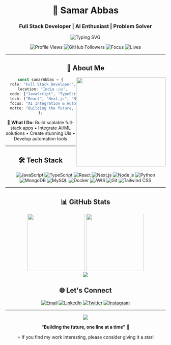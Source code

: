 <div align="center">
  
# 🚀 Samar Abbas
### Full Stack Developer | AI Enthusiast | Problem Solver

<img src="https://readme-typing-svg.demolab.com?font=Fira+Code&size=22&duration=3000&pause=1000&color=00D9FF&center=true&vCenter=true&width=600&lines=Hi+%F0%9F%91%8B%2C+I'm+Samar+Abbas;Full+Stack+Developer+%F0%9F%92%BB;Building+Amazing+Digital+Experiences+%E2%9C%A8;AI+%26+Automation+Enthusiast+%F0%9F%A4%96;Let's+Build+Something+Incredible!" alt="Typing SVG" />

<p align="center">
  <img src="https://komarev.com/ghpvc/?username=samar-abbas-786&label=Profile+Views&color=00d9ff&style=flat-square" alt="Profile Views" />
  <img src="https://img.shields.io/github/followers/samar-abbas-786?label=Followers&style=flat-square&color=00d9ff" alt="GitHub Followers" />
  <img src="https://img.shields.io/badge/Focus-Full%20Stack%20Development-00d9ff?style=flat-square" alt="Focus" />
  <img src="https://img.shields.io/badge/Lives-India-00d9ff?style=flat-square" alt="Lives" />
</p>

---

## 🌟 About Me

<img align="right" src="https://user-images.githubusercontent.com/74038190/229223263-cf2e4b07-2615-4f87-9c38-e37600f8381a.gif" width="280"/>

```typescript
const samarAbbas = {
  role: "Full Stack Developer",
  location: "India 🇮🇳",
  code: ["JavaScript", "TypeScript", "Python", "Java", "C++"],
  tech: ["React", "Next.js", "Node.js", "Express.js", "PostgreSQL", "MongoDB"],
  focus: "AI Integration & Automation",
  motto: "Building the future, one line at a time"
};
```

🚀 **What I Do:** Build scalable full-stack apps • Integrate AI/ML solutions • Create stunning UIs • Develop automation tools

---

## 🛠️ Tech Stack

<div align="center">

![JavaScript](https://img.shields.io/badge/JavaScript-F7DF1E?style=for-the-badge&logo=javascript&logoColor=black)
![TypeScript](https://img.shields.io/badge/TypeScript-007ACC?style=for-the-badge&logo=typescript&logoColor=white)
![React](https://img.shields.io/badge/React-20232A?style=for-the-badge&logo=react&logoColor=61DAFB)
![Next.js](https://img.shields.io/badge/Next.js-000000?style=for-the-badge&logo=nextdotjs&logoColor=white)
![Node.js](https://img.shields.io/badge/Node.js-43853D?style=for-the-badge&logo=node.js&logoColor=white)
![Python](https://img.shields.io/badge/Python-3776AB?style=for-the-badge&logo=python&logoColor=white)
![MongoDB](https://img.shields.io/badge/MongoDB-4EA94B?style=for-the-badge&logo=mongodb&logoColor=white)
![MySQL](https://img.shields.io/badge/MySQL-005C84?style=for-the-badge&logo=mysql&logoColor=white)
![Docker](https://img.shields.io/badge/Docker-2496ED?style=for-the-badge&logo=docker&logoColor=white)
![AWS](https://img.shields.io/badge/AWS-232F3E?style=for-the-badge&logo=amazonaws&logoColor=white)
![Git](https://img.shields.io/badge/Git-F05032?style=for-the-badge&logo=git&logoColor=white)
![Tailwind CSS](https://img.shields.io/badge/Tailwind_CSS-38B2AC?style=for-the-badge&logo=tailwind-css&logoColor=white)

</div>

---

## 📊 GitHub Stats

<div align="center">
  <img height="180em" src="https://github-readme-stats.vercel.app/api?username=samar-abbas-786&show_icons=true&theme=tokyonight&hide_border=true&bg_color=0D1117&title_color=00D9FF&icon_color=00D9FF&text_color=C9D1D9"/>
  <img height="180em" src="https://github-readme-stats.vercel.app/api/top-langs/?username=samar-abbas-786&layout=compact&theme=tokyonight&hide_border=true&bg_color=0D1117&title_color=00D9FF&text_color=C9D1D9"/>
</div>

<div align="center">
  <img src="https://github-readme-streak-stats.herokuapp.com/?user=samar-abbas-786&theme=tokyonight&hide_border=true&background=0D1117&stroke=00D9FF&ring=00D9FF&fire=00D9FF&currStreakLabel=00D9FF"/>
</div>



## 🌐 Let's Connect

<div align="center">
  
[![Email](https://img.shields.io/badge/Gmail-D14836?style=for-the-badge&logo=gmail&logoColor=white)](mailto:samarabbas172003@gmail.com)
[![LinkedIn](https://img.shields.io/badge/LinkedIn-0077B5?style=for-the-badge&logo=linkedin&logoColor=white)](https://linkedin.com/in/samar-abbas-a1ab4625a)
[![Twitter](https://img.shields.io/badge/Twitter-1DA1F2?style=for-the-badge&logo=twitter&logoColor=white)](https://twitter.com/samarab65178114)
[![Instagram](https://img.shields.io/badge/Instagram-E4405F?style=for-the-badge&logo=instagram&logoColor=white)](https://instagram.com/samar_abbas_786)

</div>

---

<div align="center">
  <img src="https://capsule-render.vercel.app/api?type=waving&color=gradient&height=80&section=footer"/>
</div>

<div align="center">
  
**"Building the future, one line at a time"** 🚀

⭐ If you find my work interesting, please consider giving it a star!

</div>

</div>
